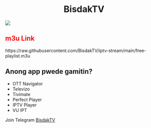 <!DOCTYPE html>
<html>
  <body>
<h1 align="center"> BisdakTV </h1>
<img src="https://images.ctfassets.net/4cd45et68cgf/4W2GVToVuJj3yE1Cu0FED8/92ff589cc77f581b5b8b018e4a3429e2/N_poland.jpg?w=2560">
<h2 style="color:red;">m3u Link</h2>
https://raw.githubusercontent.com/BisdakTV/iptv-stream/main/free-playlist.m3u

<h2>Anong app pwede gamitin?</h2>
<ul>
  <li>OTT Navigator</li>
  <li>Televizo</li>
  <li>Tivimate</li>
  <li>Perfect Player</li>
  <li>IPTV Player</li>
  <li>VU IPT</li>
</ul> 

Join Telegram <a href="https://t.me/BisdakTV">BisdakTV</a>
  </body>
</html>
